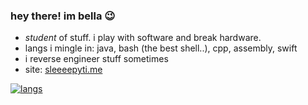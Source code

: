 ### hey there! im bella 😉

<!--
**bfu4/bfu4** is a ✨ _special_ ✨ repository because its `README.md` (this file) appears on your GitHub profile.-->

- *student* of stuff. i play with software and break hardware.
- langs i mingle in: java, bash (the best shell..), cpp, assembly, swift
- i reverse engineer stuff sometimes
- site: [sleeeepyti.me](https://sleeeepyti.me)

<!--[![bella's gh stats](https://github-readme-stats.vercel.app/api?username=bfu4&count_private=true&show_icons=true&theme=calm&custom_title=stats)](https://github.com/anuraghazra/github-readme-stats)-->
[![langs](https://github-readme-stats.vercel.app/api/top-langs/?username=bfu4&theme=calm&layout=compact&custom_title=langs)](https://github.com/anuraghazra/github-readme-stats)

